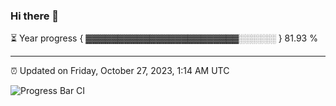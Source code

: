 ### Hi there 👋

⏳ Year progress { ▓▓▓▓▓▓▓▓▓▓▓▓▓▓▓▓▓▓▓▓▓▓▓▓░░░░░░ } 81.93 %

---

⏰ Updated on Friday, October 27, 2023, 1:14 AM UTC

![Progress Bar CI](https://github.com/arthurbuhl/arthurbuhl/workflows/Progress%20Bar%20CI/badge.svg)

